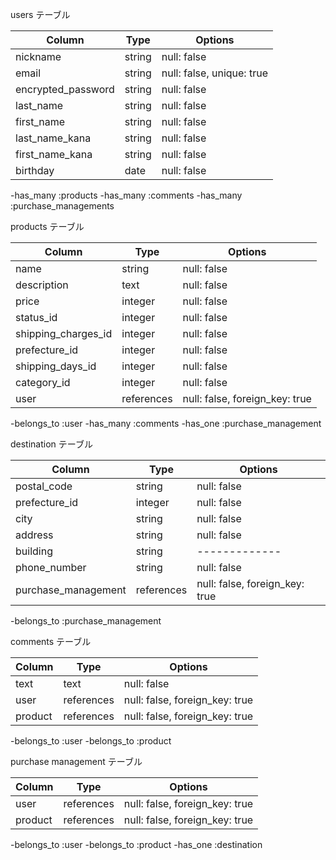   users テーブル

|Column             |Type    | Options     |
|-----------------  |------- |-------------|
| nickname          | string | null: false |
| email             | string | null: false, unique: true|
| encrypted_password| string | null: false |
| last_name         | string | null: false |
| first_name        | string | null: false |
| last_name_kana    | string | null: false |
| first_name_kana   | string | null: false |
| birthday          | date   | null: false |


-has_many :products
-has_many :comments
-has_many :purchase_managements


   products テーブル

|Column               |Type               |Options   |
|---------------------|-------------------|----------| 
| name                | string            | null: false |
| description         | text              | null: false |
| price               | integer           | null: false |
| status_id           | integer           | null: false |
| shipping_charges_id | integer           | null: false |
| prefecture_id       | integer           | null: false |
| shipping_days_id    | integer           | null: false |
| category_id         | integer           | null: false |
| user                | references        | null: false, foreign_key: true |

-belongs_to :user
-has_many :comments
-has_one :purchase_management


   destination テーブル

|Column        |Type    |Options      |
|--------------|--------|-------------| 
| postal_code  | string | null: false |
| prefecture_id| integer| null: false |
| city         | string | null: false |
| address      | string | null: false |
| building     | string |-------------|
| phone_number | string | null: false |
| purchase_management | references | null: false, foreign_key: true |


-belongs_to :purchase_management



   comments テーブル

|Column  |Type        |Options                         |
|------- |------------|--------------------------------| 
| text   | text       | null: false                    |
| user   | references | null: false, foreign_key: true |
| product| references | null: false, foreign_key: true |


-belongs_to :user
-belongs_to :product


   purchase management テーブル

|Column   |Type        |Options                         |
|---------|------------|--------------------------------| 
| user    | references | null: false, foreign_key: true |
| product | references | null: false, foreign_key: true |



-belongs_to :user
-belongs_to :product
-has_one :destination